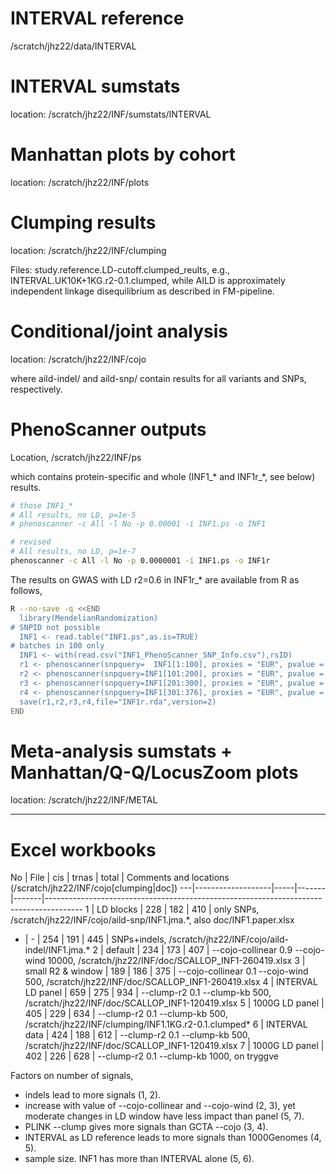 # INTERVAL reference

/scratch/jhz22/data/INTERVAL

# INTERVAL sumstats

location: /scratch/jhz22/INF/sumstats/INTERVAL

# Manhattan plots by cohort

location: /scratch/jhz22/INF/plots

# Clumping results

location: /scratch/jhz22/INF/clumping

Files: study.reference.LD-cutoff.clumped_reults, e.g., INTERVAL.UK10K+1KG.r2-0.1.clumped, while AILD is approximately independent linkage disequilibrium as described in FM-pipeline.

# Conditional/joint analysis

location: /scratch/jhz22/INF/cojo

where aild-indel/ and aild-snp/ contain results for all variants and SNPs, respectively.

# PhenoScanner outputs

Location, /scratch/jhz22/INF/ps

which contains protein-specific and whole (INF1_* and INF1r_*, see below) results.
```bash
# those INF1_*
# All results, no LD, p=1e-5
# phenoscanner -c All -l No -p 0.00001 -i INF1.ps -o INF1

# revised
# All results, no LD, p=1e-7
phenoscanner -c All -l No -p 0.0000001 -i INF1.ps -o INF1r
```
The results on GWAS with LD r2=0.6 in INF1r_* are available from R as follows,
```bash
R --no-save -q <<END
  library(MendelianRandomization)
# SNPID not possible
  INF1 <- read.table("INF1.ps",as.is=TRUE)
# batches in 100 only
  INF1 <- with(read.csv("INF1_PhenoScanner_SNP_Info.csv"),rsID)
  r1 <- phenoscanner(snpquery=  INF1[1:100], proxies = "EUR", pvalue = 1e-07, r2= 0.6, build=37)
  r2 <- phenoscanner(snpquery=INF1[101:200], proxies = "EUR", pvalue = 1e-07, r2= 0.6, build=37)
  r3 <- phenoscanner(snpquery=INF1[201:300], proxies = "EUR", pvalue = 1e-07, r2= 0.6, build=37)
  r4 <- phenoscanner(snpquery=INF1[301:376], proxies = "EUR", pvalue = 1e-07, r2= 0.6, build=37)
  save(r1,r2,r3,r4,file="INF1r.rda",version=2)
END
```

# Meta-analysis sumstats + Manhattan/Q-Q/LocusZoom plots

location: /scratch/jhz22/INF/METAL

---

# Excel workbooks

No | File              | cis | trnas | total | Comments and locations (/scratch/jhz22/INF/cojo[clumping|doc])
---|-------------------|-----|-------|-------|---------------------------------------------------------------------------------------
1  | LD blocks         | 228 |  182  | 410   | only SNPs, /scratch/jhz22/INF/cojo/aild-snp/INF1.jma.*, also doc/INF1.paper.xlsx
-  | -                 | 254 |  191  | 445   | SNPs+indels, /scratch/jhz22/INF/cojo/aild-indel/INF1.jma.*
2  | default           | 234 |  173  | 407   | --cojo-collinear 0.9 --cojo-wind 10000, /scratch/jhz22/INF/doc/SCALLOP_INF1-260419.xlsx
3  | small R2 & window | 189 |  186  | 375   | --cojo-collinear 0.1 --cojo-wind 500, /scratch/jhz22/INF/doc/SCALLOP_INF1-260419.xlsx
4  | INTERVAL LD panel | 659 |  275  | 934   | --clump-r2 0.1 --clump-kb 500, /scratch/jhz22/INF/doc/SCALLOP_INF1-120419.xlsx
5  | 1000G LD panel    | 405 |  229  | 634   | --clump-r2 0.1 --clump-kb 500, /scratch/jhz22/INF/clumping/INF1.1KG.r2-0.1.clumped*
6  | INTERVAL data     | 424 |  188  | 612   | --clump-r2 0.1 --clump-kb 500, /scratch/jhz22/INF/doc/SCALLOP_INF1-120419.xlsx
7  | 1000G LD panel    | 402 |  226  | 628   | --clump-r2 0.1 --clump-kb 1000, on tryggve

Factors on number of signals,

* indels lead to more signals (1, 2).
* increase with value of --cojo-collinear and --cojo-wind (2, 3), yet moderate changes in LD window have less impact than panel (5, 7).
* PLINK --clump gives more signals than GCTA --cojo (3, 4).
* INTERVAL as LD reference leads to more signals than 1000Genomes (4,  5).
* sample size. INF1 has more than INTERVAL alone (5, 6).
